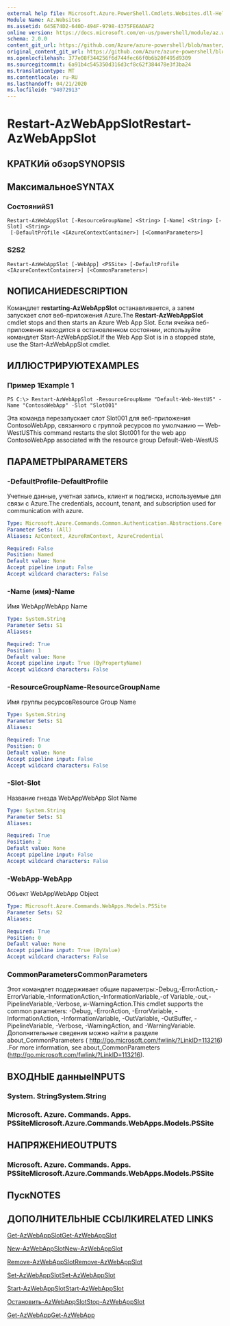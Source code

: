 ```yaml
---
external help file: Microsoft.Azure.PowerShell.Cmdlets.Websites.dll-Help.xml
Module Name: Az.Websites
ms.assetid: 645E74D2-640D-494F-9798-4375FE6A0AF2
online version: https://docs.microsoft.com/en-us/powershell/module/az.websites/restart-azwebappslot
schema: 2.0.0
content_git_url: https://github.com/Azure/azure-powershell/blob/master/src/Websites/Websites/help/Restart-AzWebAppSlot.md
original_content_git_url: https://github.com/Azure/azure-powershell/blob/master/src/Websites/Websites/help/Restart-AzWebAppSlot.md
ms.openlocfilehash: 377e08f344256f6d744fec66f0b6b20f495d9309
ms.sourcegitcommit: 6a91b4c545350d316d3cf8c62f384478e3f3ba24
ms.translationtype: MT
ms.contentlocale: ru-RU
ms.lasthandoff: 04/21/2020
ms.locfileid: "94072913"
---
```

# <span data-ttu-id="15d8b-101">Restart-AzWebAppSlot</span><span class="sxs-lookup"><span data-stu-id="15d8b-101">Restart-AzWebAppSlot</span></span>

## <span data-ttu-id="15d8b-102">КРАТКИй обзор</span><span class="sxs-lookup"><span data-stu-id="15d8b-102">SYNOPSIS</span></span>

## <span data-ttu-id="15d8b-103">Максимальное</span><span class="sxs-lookup"><span data-stu-id="15d8b-103">SYNTAX</span></span>

### <span data-ttu-id="15d8b-104">Состояний</span><span class="sxs-lookup"><span data-stu-id="15d8b-104">S1</span></span>
```
Restart-AzWebAppSlot [-ResourceGroupName] <String> [-Name] <String> [-Slot] <String>
 [-DefaultProfile <IAzureContextContainer>] [<CommonParameters>]
```

### <span data-ttu-id="15d8b-105">S2</span><span class="sxs-lookup"><span data-stu-id="15d8b-105">S2</span></span>
```
Restart-AzWebAppSlot [-WebApp] <PSSite> [-DefaultProfile <IAzureContextContainer>] [<CommonParameters>]
```

## <span data-ttu-id="15d8b-106">NОПИСАНИЕ</span><span class="sxs-lookup"><span data-stu-id="15d8b-106">DESCRIPTION</span></span>
<span data-ttu-id="15d8b-107">Командлет **restarting-AzWebAppSlot** останавливается, а затем запускает слот веб-приложения Azure.</span><span class="sxs-lookup"><span data-stu-id="15d8b-107">The **Restart-AzWebAppSlot** cmdlet stops and then starts an Azure Web App Slot.</span></span>
<span data-ttu-id="15d8b-108">Если ячейка веб-приложения находится в остановленном состоянии, используйте командлет Start-AzWebAppSlot.</span><span class="sxs-lookup"><span data-stu-id="15d8b-108">If the Web App Slot is in a stopped state, use the Start-AzWebAppSlot cmdlet.</span></span>

## <span data-ttu-id="15d8b-109">ИЛЛЮСТРИРУЮТ</span><span class="sxs-lookup"><span data-stu-id="15d8b-109">EXAMPLES</span></span>

### <span data-ttu-id="15d8b-110">Пример 1</span><span class="sxs-lookup"><span data-stu-id="15d8b-110">Example 1</span></span>
```
PS C:\> Restart-AzWebAppSlot -ResourceGroupName "Default-Web-WestUS" -Name "ContosoWebApp" -Slot "Slot001"
```

<span data-ttu-id="15d8b-111">Эта команда перезапускает слот Slot001 для веб-приложения ContosoWebApp, связанного с группой ресурсов по умолчанию — Web-WestUS</span><span class="sxs-lookup"><span data-stu-id="15d8b-111">This command restarts the slot Slot001 for the web app ContosoWebApp associated with the resource group Default-Web-WestUS</span></span>

## <span data-ttu-id="15d8b-112">ПАРАМЕТРЫ</span><span class="sxs-lookup"><span data-stu-id="15d8b-112">PARAMETERS</span></span>

### <span data-ttu-id="15d8b-113">-DefaultProfile</span><span class="sxs-lookup"><span data-stu-id="15d8b-113">-DefaultProfile</span></span>
<span data-ttu-id="15d8b-114">Учетные данные, учетная запись, клиент и подписка, используемые для связи с Azure.</span><span class="sxs-lookup"><span data-stu-id="15d8b-114">The credentials, account, tenant, and subscription used for communication with azure.</span></span>

```yaml
Type: Microsoft.Azure.Commands.Common.Authentication.Abstractions.Core.IAzureContextContainer
Parameter Sets: (All)
Aliases: AzContext, AzureRmContext, AzureCredential

Required: False
Position: Named
Default value: None
Accept pipeline input: False
Accept wildcard characters: False
```

### <span data-ttu-id="15d8b-115">-Name (имя)</span><span class="sxs-lookup"><span data-stu-id="15d8b-115">-Name</span></span>
<span data-ttu-id="15d8b-116">Имя WebApp</span><span class="sxs-lookup"><span data-stu-id="15d8b-116">WebApp Name</span></span>

```yaml
Type: System.String
Parameter Sets: S1
Aliases:

Required: True
Position: 1
Default value: None
Accept pipeline input: True (ByPropertyName)
Accept wildcard characters: False
```

### <span data-ttu-id="15d8b-117">-ResourceGroupName</span><span class="sxs-lookup"><span data-stu-id="15d8b-117">-ResourceGroupName</span></span>
<span data-ttu-id="15d8b-118">Имя группы ресурсов</span><span class="sxs-lookup"><span data-stu-id="15d8b-118">Resource Group Name</span></span>

```yaml
Type: System.String
Parameter Sets: S1
Aliases:

Required: True
Position: 0
Default value: None
Accept pipeline input: False
Accept wildcard characters: False
```

### <span data-ttu-id="15d8b-119">-Slot</span><span class="sxs-lookup"><span data-stu-id="15d8b-119">-Slot</span></span>
<span data-ttu-id="15d8b-120">Название гнезда WebApp</span><span class="sxs-lookup"><span data-stu-id="15d8b-120">WebApp Slot Name</span></span>

```yaml
Type: System.String
Parameter Sets: S1
Aliases:

Required: True
Position: 2
Default value: None
Accept pipeline input: False
Accept wildcard characters: False
```

### <span data-ttu-id="15d8b-121">-WebApp</span><span class="sxs-lookup"><span data-stu-id="15d8b-121">-WebApp</span></span>
<span data-ttu-id="15d8b-122">Объект WebApp</span><span class="sxs-lookup"><span data-stu-id="15d8b-122">WebApp Object</span></span>

```yaml
Type: Microsoft.Azure.Commands.WebApps.Models.PSSite
Parameter Sets: S2
Aliases:

Required: True
Position: 0
Default value: None
Accept pipeline input: True (ByValue)
Accept wildcard characters: False
```

### <span data-ttu-id="15d8b-123">CommonParameters</span><span class="sxs-lookup"><span data-stu-id="15d8b-123">CommonParameters</span></span>
<span data-ttu-id="15d8b-124">Этот командлет поддерживает общие параметры:-Debug,-ErrorAction,-ErrorVariable,-InformationAction,-InformationVariable,-of Variable,-out,-PipelineVariable,-Verbose, и-WarningAction.</span><span class="sxs-lookup"><span data-stu-id="15d8b-124">This cmdlet supports the common parameters: -Debug, -ErrorAction, -ErrorVariable, -InformationAction, -InformationVariable, -OutVariable, -OutBuffer, -PipelineVariable, -Verbose, -WarningAction, and -WarningVariable.</span></span> <span data-ttu-id="15d8b-125">Дополнительные сведения можно найти в разделе about_CommonParameters ( http://go.microsoft.com/fwlink/?LinkID=113216) .</span><span class="sxs-lookup"><span data-stu-id="15d8b-125">For more information, see about_CommonParameters (http://go.microsoft.com/fwlink/?LinkID=113216).</span></span>

## <span data-ttu-id="15d8b-126">ВХОДНЫЕ данные</span><span class="sxs-lookup"><span data-stu-id="15d8b-126">INPUTS</span></span>

### <span data-ttu-id="15d8b-127">System. String</span><span class="sxs-lookup"><span data-stu-id="15d8b-127">System.String</span></span>

### <span data-ttu-id="15d8b-128">Microsoft. Azure. Commands. Apps. PSSite</span><span class="sxs-lookup"><span data-stu-id="15d8b-128">Microsoft.Azure.Commands.WebApps.Models.PSSite</span></span>

## <span data-ttu-id="15d8b-129">НАПРЯЖЕНИЕ</span><span class="sxs-lookup"><span data-stu-id="15d8b-129">OUTPUTS</span></span>

### <span data-ttu-id="15d8b-130">Microsoft. Azure. Commands. Apps. PSSite</span><span class="sxs-lookup"><span data-stu-id="15d8b-130">Microsoft.Azure.Commands.WebApps.Models.PSSite</span></span>

## <span data-ttu-id="15d8b-131">Пуск</span><span class="sxs-lookup"><span data-stu-id="15d8b-131">NOTES</span></span>

## <span data-ttu-id="15d8b-132">ДОПОЛНИТЕЛЬНЫЕ ССЫЛКИ</span><span class="sxs-lookup"><span data-stu-id="15d8b-132">RELATED LINKS</span></span>

[<span data-ttu-id="15d8b-133">Get-AzWebAppSlot</span><span class="sxs-lookup"><span data-stu-id="15d8b-133">Get-AzWebAppSlot</span></span>](./Get-AzWebAppSlot.md)

[<span data-ttu-id="15d8b-134">New-AzWebAppSlot</span><span class="sxs-lookup"><span data-stu-id="15d8b-134">New-AzWebAppSlot</span></span>](./New-AzWebAppSlot.md)

[<span data-ttu-id="15d8b-135">Remove-AzWebAppSlot</span><span class="sxs-lookup"><span data-stu-id="15d8b-135">Remove-AzWebAppSlot</span></span>](./Remove-AzWebAppSlot.md)

[<span data-ttu-id="15d8b-136">Set-AzWebAppSlot</span><span class="sxs-lookup"><span data-stu-id="15d8b-136">Set-AzWebAppSlot</span></span>](./Set-AzWebAppSlot.md)

[<span data-ttu-id="15d8b-137">Start-AzWebAppSlot</span><span class="sxs-lookup"><span data-stu-id="15d8b-137">Start-AzWebAppSlot</span></span>](./Start-AzWebAppSlot.md)

[<span data-ttu-id="15d8b-138">Остановить-AzWebAppSlot</span><span class="sxs-lookup"><span data-stu-id="15d8b-138">Stop-AzWebAppSlot</span></span>](./Stop-AzWebAppSlot.md)

[<span data-ttu-id="15d8b-139">Get-AzWebApp</span><span class="sxs-lookup"><span data-stu-id="15d8b-139">Get-AzWebApp</span></span>](./Get-AzWebApp.md)
